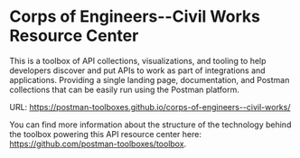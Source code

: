# Corps of Engineers--Civil Works Resource Center
This is a toolbox of API collections, visualizations, and tooling to help developers discover and put APIs to work as part of integrations and applications. Providing a single landing page, documentation, and Postman collections that can be easily run using the Postman platform.

URL: https://postman-toolboxes.github.io/corps-of-engineers--civil-works/

You can find more information about the structure of the technology behind the toolbox powering this API resource center here: https://github.com/postman-toolboxes/toolbox.
